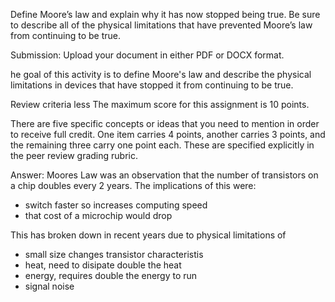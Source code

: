 Define Moore’s law and explain why it has now stopped being true. Be sure to describe all of the physical limitations that have prevented Moore’s law from continuing to be true.

Submission: Upload your document in either PDF or DOCX format.

he goal of this activity is to define Moore's law and describe the physical limitations in devices that have stopped it from continuing to be true.

Review criteria
less 
The maximum score for this assignment is 10 points.

There are five specific concepts or ideas that you need to mention in order to receive full credit. One item carries 4 points, another carries 3 points, and the remaining three carry one point each. These are specified explicitly in the peer review grading rubric.


Answer: 
Moores Law was an observation that the number of transistors on a chip doubles every 2 years.  The implications of this were:
- switch faster so increases computing speed
- that cost of a microchip would drop


This has broken down in recent years due to physical limitations of
- small size changes transistor characteristis
- heat, need to disipate double the heat
- energy, requires double the energy to run
- signal noise

